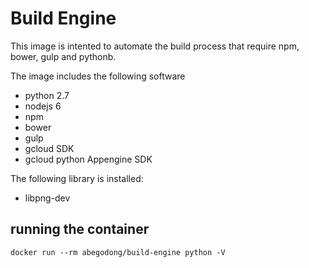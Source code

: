 # Build Engine
This image is intented to automate the build process that require npm, bower, gulp and pythonb.

The image includes the following software

  * python 2.7
  * nodejs 6
  * npm
  * bower
  * gulp
  * gcloud SDK
  * gcloud python Appengine SDK

The following library is installed:

  * libpng-dev

## running the container

```
docker run --rm abegodong/build-engine python -V
```
